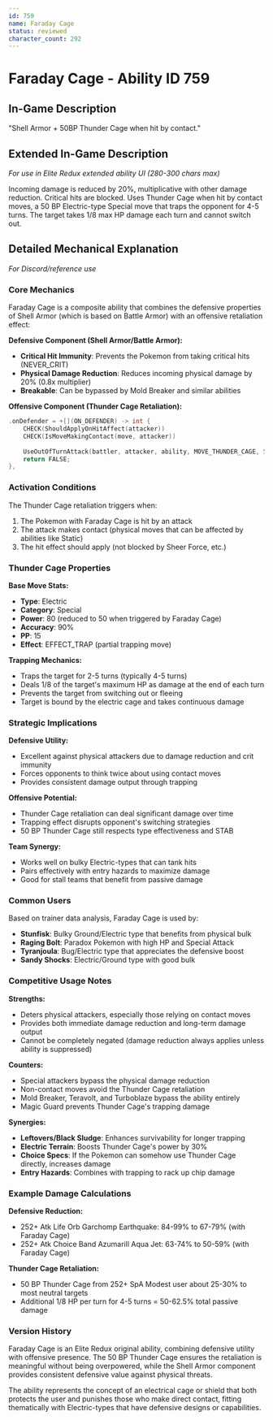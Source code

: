 ```yaml
---
id: 759
name: Faraday Cage
status: reviewed
character_count: 292
---
```


# Faraday Cage - Ability ID 759

## In-Game Description
"Shell Armor + 50BP Thunder Cage when hit by contact."

## Extended In-Game Description
*For use in Elite Redux extended ability UI (280-300 chars max)*

Incoming damage is reduced by 20%, multiplicative with other damage reduction. Critical hits are blocked. Uses Thunder Cage when hit by contact moves, a 50 BP Electric-type Special move that traps the opponent for 4-5 turns. The target takes 1/8 max HP damage each turn and cannot switch out.

## Detailed Mechanical Explanation
*For Discord/reference use*

### Core Mechanics

Faraday Cage is a composite ability that combines the defensive properties of Shell Armor (which is based on Battle Armor) with an offensive retaliation effect:

**Defensive Component (Shell Armor/Battle Armor):**
- **Critical Hit Immunity**: Prevents the Pokemon from taking critical hits (NEVER_CRIT)
- **Physical Damage Reduction**: Reduces incoming physical damage by 20% (0.8x multiplier)
- **Breakable**: Can be bypassed by Mold Breaker and similar abilities

**Offensive Component (Thunder Cage Retaliation):**
```cpp
.onDefender = +[](ON_DEFENDER) -> int {
    CHECK(ShouldApplyOnHitAffect(attacker))
    CHECK(IsMoveMakingContact(move, attacker))
    
    UseOutOfTurnAttack(battler, attacker, ability, MOVE_THUNDER_CAGE, 50);
    return FALSE;
},
```

### Activation Conditions

The Thunder Cage retaliation triggers when:
1. The Pokemon with Faraday Cage is hit by an attack
2. The attack makes contact (physical moves that can be affected by abilities like Static)
3. The hit effect should apply (not blocked by Sheer Force, etc.)

### Thunder Cage Properties

**Base Move Stats:**
- **Type**: Electric
- **Category**: Special
- **Power**: 80 (reduced to 50 when triggered by Faraday Cage)
- **Accuracy**: 90%
- **PP**: 15
- **Effect**: EFFECT_TRAP (partial trapping move)

**Trapping Mechanics:**
- Traps the target for 2-5 turns (typically 4-5 turns)
- Deals 1/8 of the target's maximum HP as damage at the end of each turn
- Prevents the target from switching out or fleeing
- Target is bound by the electric cage and takes continuous damage

### Strategic Implications

**Defensive Utility:**
- Excellent against physical attackers due to damage reduction and crit immunity
- Forces opponents to think twice about using contact moves
- Provides consistent damage output through trapping

**Offensive Potential:**
- Thunder Cage retaliation can deal significant damage over time
- Trapping effect disrupts opponent's switching strategies
- 50 BP Thunder Cage still respects type effectiveness and STAB

**Team Synergy:**
- Works well on bulky Electric-types that can tank hits
- Pairs effectively with entry hazards to maximize damage
- Good for stall teams that benefit from passive damage

### Common Users

Based on trainer data analysis, Faraday Cage is used by:
- **Stunfisk**: Bulky Ground/Electric type that benefits from physical bulk
- **Raging Bolt**: Paradox Pokemon with high HP and Special Attack
- **Tyranjoula**: Bug/Electric type that appreciates the defensive boost
- **Sandy Shocks**: Electric/Ground type with good bulk

### Competitive Usage Notes

**Strengths:**
- Deters physical attackers, especially those relying on contact moves
- Provides both immediate damage reduction and long-term damage output
- Cannot be completely negated (damage reduction always applies unless ability is suppressed)

**Counters:**
- Special attackers bypass the physical damage reduction
- Non-contact moves avoid the Thunder Cage retaliation
- Mold Breaker, Teravolt, and Turboblaze bypass the ability entirely
- Magic Guard prevents Thunder Cage's trapping damage

**Synergies:**
- **Leftovers/Black Sludge**: Enhances survivability for longer trapping
- **Electric Terrain**: Boosts Thunder Cage's power by 30%
- **Choice Specs**: If the Pokemon can somehow use Thunder Cage directly, increases damage
- **Entry Hazards**: Combines with trapping to rack up chip damage

### Example Damage Calculations

**Defensive Reduction:**
- 252+ Atk Life Orb Garchomp Earthquake: 84-99% to 67-79% (with Faraday Cage)
- 252+ Atk Choice Band Azumarill Aqua Jet: 63-74% to 50-59% (with Faraday Cage)

**Thunder Cage Retaliation:**
- 50 BP Thunder Cage from 252+ SpA Modest user about 25-30% to most neutral targets
- Additional 1/8 HP per turn for 4-5 turns = 50-62.5% total passive damage

### Version History

Faraday Cage is an Elite Redux original ability, combining defensive utility with offensive presence. The 50 BP Thunder Cage ensures the retaliation is meaningful without being overpowered, while the Shell Armor component provides consistent defensive value against physical threats.

The ability represents the concept of an electrical cage or shield that both protects the user and punishes those who make direct contact, fitting thematically with Electric-types that have defensive designs or capabilities.